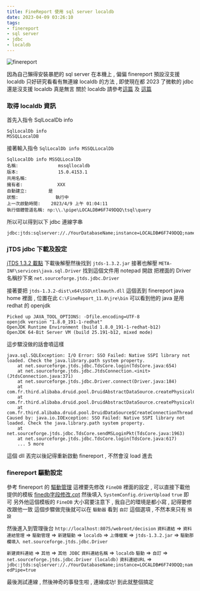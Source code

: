 ```yaml
---
title: FineReport 使用 sql server localdb
date: 2023-04-09 03:26:10
tags:
- finereport
- sql server
- jdbc
- localdb
---
```

![finereport](https://www.finereport.com/jp/wp-content/themes/newsite/banner-try4.png)
<!-- more -->

因為自己懶得安裝暴肥的 sql server 在本機上 , 偏偏 finereport 預設沒支援 localdb
只好研究看看有無連線 localdb 的方法 , 即使現在都 2023 了微軟的 jdbc 還是沒支援 localdb 真是無言
關於 localdb 請參考[這篇](https://stackoverflow.com/questions/11345746/connecting-to-sql-server-localdb-using-jdbc) 及 [這篇](https://tonesandtones.github.io/sql-server-express-localdb-jdbc/)

### 取得 localdb 資訊
首先入指令 SqlLocalDb info
```
SqlLocalDb info
MSSQLLocalDB
```

接著輸入指令 `SqlLocalDb info MSSQLLocalDb`
```
SqlLocalDb info MSSQLLocalDb
名稱:               mssqllocaldb
版本:               15.0.4153.1
共用名稱:
擁有者:             XXX
自動建立:        是
狀態:              執行中
上一次啟動時間:    2023/4/9 上午 01:04:11
執行個體管道名稱: np:\\.\pipe\LOCALDB#6F749DQQ\tsql\query
```

所以可以得到以下 jdbc 連線字串
```
jdbc:jtds:sqlserver://./YourDatabaseName;instance=LOCALDB#6F749DQQ;namedPipe=true
```


### jTDS jdbc 下載及設定
[jTDS 1.3.2 載點](https://github.com/milesibastos/jTDS/releases/download/v1.3.2/jtds-1.3.2-dist.zip)
下載後解壓然後找到 `jtds-1.3.2.jar` 接著也解壓 `META-INF\services\java.sql.Driver` 找到這個文件用 notepad 開啟
把裡面的 Driver 名稱抄下來 `net.sourceforge.jtds.jdbc.Driver`

接著要把 `jtds-1.3.2-dist\x64\SSO\ntlmauth.dll` 這個丟到 finereport java home 裡面 , 位置在此 `C:\FineReport_11.0\jre\bin`
可以看到他的 java 是用 redhat 的 openjdk
```
Picked up JAVA_TOOL_OPTIONS: -Dfile.encoding=UTF-8
openjdk version "1.8.0_191-1-redhat"
OpenJDK Runtime Environment (build 1.8.0_191-1-redhat-b12)
OpenJDK 64-Bit Server VM (build 25.191-b12, mixed mode)
```

這步驟沒做的話會噴這樣
```
java.sql.SQLException: I/O Error: SSO Failed: Native SSPI library not loaded. Check the java.library.path system property.
	at net.sourceforge.jtds.jdbc.TdsCore.login(TdsCore.java:654)
	at net.sourceforge.jtds.jdbc.JtdsConnection.<init>(JtdsConnection.java:371)
	at net.sourceforge.jtds.jdbc.Driver.connect(Driver.java:184)
	at com.fr.third.alibaba.druid.pool.DruidAbstractDataSource.createPhysicalConnection(DruidAbstractDataSource.java:1666)
	at com.fr.third.alibaba.druid.pool.DruidAbstractDataSource.createPhysicalConnection(DruidAbstractDataSource.java:1732)
	at com.fr.third.alibaba.druid.pool.DruidDataSource$CreateConnectionThread.run(DruidDataSource.java:2907)
Caused by: java.io.IOException: SSO Failed: Native SSPI library not loaded. Check the java.library.path system property.
	at net.sourceforge.jtds.jdbc.TdsCore.sendMSLoginPkt(TdsCore.java:1963)
	at net.sourceforge.jtds.jdbc.TdsCore.login(TdsCore.java:617)
	... 5 more
```
這個 dll 丟完以後記得重新啟動 finereport , 不然會沒 load 進去

### finereport 驅動設定
參考 finereport 的 [驅動管理](https://help.fanruan.com/finereport/doc-view-4165.html)
這裡要先修改 `FineDB` 裡面的設定 , 可以直接下載他提供的模板 [finedb字段修改.cpt](https://help.fanruan.com/finereport/doc-download-/finereport/uploads/file/20221118/finedb%E5%AD%97%E6%AE%B5%E4%BF%AE%E6%94%B9[point]cpt)
然後填入 `SystemConfig.driverUpload` `true` 即可
另外他這個模板的 `FineDB` 大小寫要注意下 , 我自己的環境是都小寫 , 記得要修改跟他一致
這個步驟做完後就可以在 `驅動器` 看到 `自訂` 這個選項 , 不然本來只有 `預設`

然後進入到管理後台 `http://localhost:8075/webroot/decision`
`資料連結` => `資料連結管理` => `驅動管理` => `新建驅動` => `localdb` => `上傳檔案` => `jtds-1.3.2.jar` => `驅動那欄填入 net.sourceforge.jtds.jdbc.Driver`

`新建資料連結` => `其他` => `其他 JDBC`
`資料連結名稱` => `localdb`
`驅動` => `自訂` => `net.sourceforge.jtds.jdbc.Driver (localdb)`
`資料連結URL` => `jdbc:jtds:sqlserver://./YourDatabaseName;instance=LOCALDB#6F749DQQ;namedPipe=true`

最後測試連線 , 然後神奇的事發生啦 , 連線成功! 到此就整個搞定
